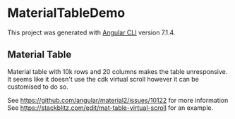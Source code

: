 # MaterialTableDemo

This project was generated with [Angular CLI](https://github.com/angular/angular-cli) version 7.1.4.

## Material Table

Material table with 10k rows and 20 columns makes the table unresponsive. It seems like it doesn't use the cdk virtual scroll however it can be customised to do so.

See https://github.com/angular/material2/issues/10122 for more information
See https://stackblitz.com/edit/mat-table-virtual-scroll for an example.
